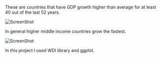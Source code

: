 These are countries that have GDP growth higher than average for at least 40 out of the last 52 years.

![ScreenShot](https://raw.github.com/ghromis/DataProjects/master/Documents/180_Projects/DataProjects/Champs/Champs.jpeg)


In general higher middle income countries grow the fastest.

![ScreenShot](https://raw.github.com/ghromis/DataProjects/master/Documents/180_Projects/DataProjects/Champs/by.income.jpeg)

In this project I used WDI library and ggplot.
